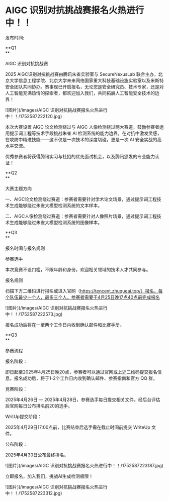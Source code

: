 # AIGC 识别对抗挑战赛报名火热进行中！！

发布时间: 

**Q1  
**

AIGC 识别对抗挑战赛

2025 AIGC识别对抗挑战赛由腾讯朱雀实验室与 SecureNexusLab
联合主办，北京大学信息工程学院、北京大学未来网络国家重大科技基础设施实验室以及米斯特安全团队共同协办。赛事现已开启报名，无论您是安全研究员、技术专家，还是对人工智能充满热情的探索者，都欢迎加入我们，共同拓展人工智能安全技术的边界！

![图片](/images/AIGC 识别对抗挑战赛报名火热进行中！！/1752587222120.jpg)

  

本次大赛设置 AIGC 论文检测绕过与 AIGC 人像检测绕过两大赛道，鼓励参赛者运用提示词工程等技术手段挑战朱雀 AI
检测系统的能力边界。在对抗中激发灵感，在攻防中精进技能——这不仅是一次技术的深度切磋，更是一次 AI 安全实战的高水平交流。

优秀参赛者将获得腾讯实习与社招的优先面试机会，以及腾讯颁发的专业能力认证！

**Q2  
**

大赛主题方向

一、AIGC论文检测绕过赛道：参赛者需要针对学术论文场景，通过提示词工程技术生成能够绕过朱雀大模型检测系统的文本样本。

  

二、AIGC人像检测绕过赛道：参赛者需要针对人像照片场景，通过提示词工程技术生成能够绕过朱雀大模型检测系统的图像样本。

  

**Q3  
**

报名时间与报名规则

参赛选手

本次竞赛不设门槛，不限年龄和身份，欢迎相关领域的技术人才共同参与。

报名规则

扫描下方二维码进行报名或进入官网（https://tencent.zhuqueai.top/）报名，每个队伍最少一个人，最多三个人。参赛者需要于4月25日晚17点40点前完成报名

![图片](/images/AIGC 识别对抗挑战赛报名火热进行中！！/1752587222573.jpg)

  

报名成功后将在一至两个工作日内收到确认邮件和比赛手册。

**Q3  
**

参赛流程

报名阶段：

即日起至2025年4月25日晚20点，参赛者可以通过官网或上述二维码提交报名信息。报名成功后，将于1-2个工作日内收到确认邮件、参赛指南和官方 QQ 群。

竞赛阶段：

2025年4月26日 — 2025年4月28日，参赛选手每日提交相关文件。经后台评估后官网每日公布排名前20的选手。

WritUp提交阶段：

2025年4月29日17:00点前，比赛结束后选手需在截止时间前提交 WriteUp 文件。

公布阶段：

2025年4月30日公布最终排名。

![图片](/images/AIGC 识别对抗挑战赛报名火热进行中！！/1752587223187.jpg)

立即报名，加入我们，挑战AI生成检测极限！

![图片](/images/AIGC 识别对抗挑战赛报名火热进行中！！/1752587223312.jpg)  


